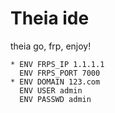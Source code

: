 # Theia ide
theia go, frp, enjoy!
```
* ENV FRPS_IP 1.1.1.1
  ENV FRPS_PORT 7000
* ENV DOMAIN 123.com
  ENV USER admin
  ENV PASSWD admin
```
